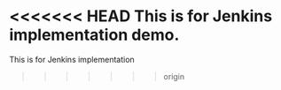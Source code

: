 <<<<<<< HEAD
This is for Jenkins implementation demo.
=======
This is for Jenkins implementation
>>>>>>> origin

